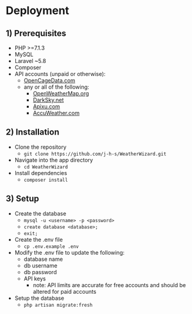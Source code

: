 Deployment
==========

## 1) Prerequisites
* PHP >=7.1.3
* MySQL
* Laravel ~5.8
* Composer
* API accounts (unpaid or otherwise):
  * [OpenCageData.com](http://www.opencagedata.com)
  * any or all of the following:
    * [OpenWeatherMap.org](http://www.openweathermap.org/api)
    * [DarkSky.net](http://www.darksky.net/dev)
    * [Apixu.com](http://www.apixu.com)
    * [AccuWeather.com](http://developer.accuweather.com)

## 2) Installation
* Clone the repository
  * `git clone https://github.com/j-h-s/WeatherWizard.git`
* Navigate into the app directory
  * `cd WeatherWizard`
* Install dependencies
  * `composer install`

## 3) Setup
* Create the database
  * `mysql -u <username> -p <password>`
  * `create database <database>;`
  * `exit;`
* Create the .env file
  * `cp .env.example .env`
* Modify the .env file to update the following:
  * database name
  * db username
  * db password
  * API keys
    * note: API limits are accurate for free accounts and should be altered for paid accounts
* Setup the database
  * `php artisan migrate:fresh`
